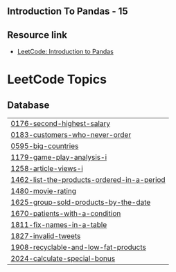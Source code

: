 ## Introduction To Pandas - 15 
## Resource link 

- [LeetCode: Introduction to Pandas](https://leetcode.com/studyplan/introduction-to-pandas/)
<!---LeetCode Topics Start-->
# LeetCode Topics
## Database
|  |
| ------- |
| [0176-second-highest-salary](https://github.com/Yashwanth-876/Python-Leetcode/tree/master/0176-second-highest-salary) |
| [0183-customers-who-never-order](https://github.com/Yashwanth-876/Python-Leetcode/tree/master/0183-customers-who-never-order) |
| [0595-big-countries](https://github.com/Yashwanth-876/Python-Leetcode/tree/master/0595-big-countries) |
| [1179-game-play-analysis-i](https://github.com/Yashwanth-876/Python-Leetcode/tree/master/1179-game-play-analysis-i) |
| [1258-article-views-i](https://github.com/Yashwanth-876/Python-Leetcode/tree/master/1258-article-views-i) |
| [1462-list-the-products-ordered-in-a-period](https://github.com/Yashwanth-876/Python-Leetcode/tree/master/1462-list-the-products-ordered-in-a-period) |
| [1480-movie-rating](https://github.com/Yashwanth-876/Python-Leetcode/tree/master/1480-movie-rating) |
| [1625-group-sold-products-by-the-date](https://github.com/Yashwanth-876/Python-Leetcode/tree/master/1625-group-sold-products-by-the-date) |
| [1670-patients-with-a-condition](https://github.com/Yashwanth-876/Python-Leetcode/tree/master/1670-patients-with-a-condition) |
| [1811-fix-names-in-a-table](https://github.com/Yashwanth-876/Python-Leetcode/tree/master/1811-fix-names-in-a-table) |
| [1827-invalid-tweets](https://github.com/Yashwanth-876/Python-Leetcode/tree/master/1827-invalid-tweets) |
| [1908-recyclable-and-low-fat-products](https://github.com/Yashwanth-876/Python-Leetcode/tree/master/1908-recyclable-and-low-fat-products) |
| [2024-calculate-special-bonus](https://github.com/Yashwanth-876/Python-Leetcode/tree/master/2024-calculate-special-bonus) |
<!---LeetCode Topics End-->